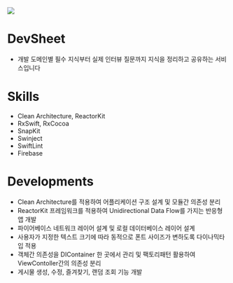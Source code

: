 <img src="https://www.notion.so/image/https%3A%2F%2Fs3-us-west-2.amazonaws.com%2Fsecure.notion-static.com%2Fb475148f-da30-49ae-9e1c-3f35d5ba92f4%2F%25E1%2584%2589%25E1%2585%25B3%25E1%2584%258F%25E1%2585%25B3%25E1%2584%2585%25E1%2585%25B5%25E1%2586%25AB%25E1%2584%2589%25E1%2585%25A3%25E1%2586%25BA_2023-03-28_%25E1%2584%258B%25E1%2585%25A9%25E1%2584%2592%25E1%2585%25AE_10.27.05.png?id=e5674f4d-a1c0-496f-bf3d-8d704c9bb873&table=block&spaceId=7259ba1a-b2b5-4486-bd5c-d91a9add4772&width=1340&userId=0d7b2f52-1938-4977-938a-681b493859bd&cache=v2">

# DevSheet
- 개발 도메인별 필수 지식부터 실제 인터뷰 질문까지 지식을 정리하고 공유하는 서비스입니다

# Skills
- Clean Architecture, ReactorKit
- RxSwift, RxCocoa
- SnapKit
- Swinject
- SwiftLint
- Firebase

# Developments
- Clean Architecture를 적용하여 어플리케이션 구조 설계 및 모듈간 의존성 분리
- ReactorKit 프레임워크를 적용하여 Unidirectional Data Flow를 가지는 반응형 앱 개발
- 파이어베이스 네트워크 레이어 설계 및 로컬 데이터베이스 레이어 설계
- 사용자가 지정한 텍스트 크기에 따라 동적으로 폰트 사이즈가 변하도록 다이나믹타입 적용
- 객체간 의존성을 DIContainer 한 곳에서 관리 및 팩토리패턴 활용하여 ViewContoller간의 의존성 분리
- 게시물 생성, 수정, 즐겨찾기, 랜덤 조회 기능 개발
